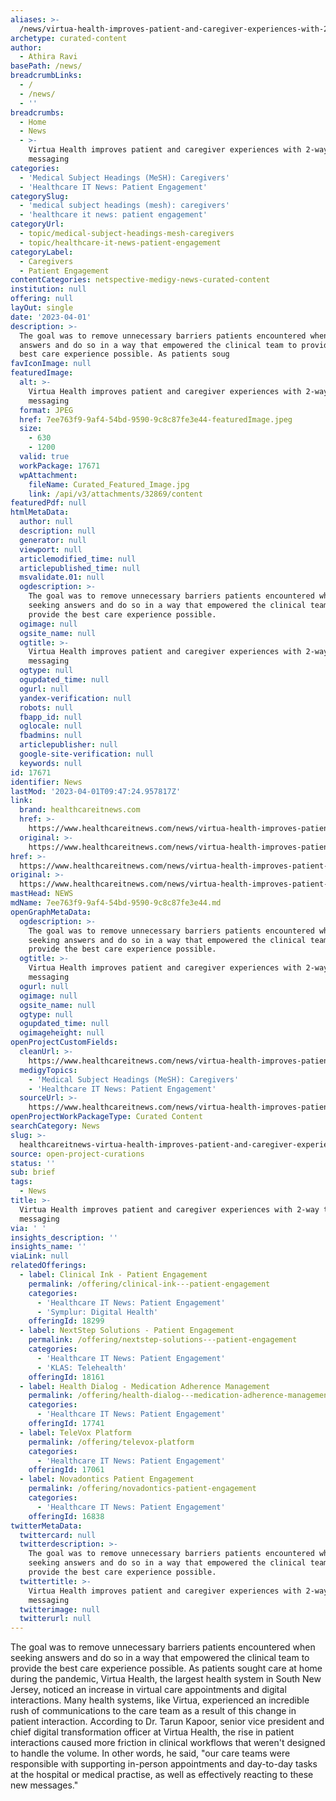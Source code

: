```yaml
---
aliases: >-
  /news/virtua-health-improves-patient-and-caregiver-experiences-with-2-way-text-messaging
archetype: curated-content
author:
  - Athira Ravi
basePath: /news/
breadcrumbLinks:
  - /
  - /news/
  - ''
breadcrumbs:
  - Home
  - News
  - >-
    Virtua Health improves patient and caregiver experiences with 2-way text
    messaging
categories:
  - 'Medical Subject Headings (MeSH): Caregivers'
  - 'Healthcare IT News: Patient Engagement'
categorySlug:
  - 'medical subject headings (mesh): caregivers'
  - 'healthcare it news: patient engagement'
categoryUrl:
  - topic/medical-subject-headings-mesh-caregivers
  - topic/healthcare-it-news-patient-engagement
categoryLabel:
  - Caregivers
  - Patient Engagement
contentCategories: netspective-medigy-news-curated-content
institution: null
offering: null
layOut: single
date: '2023-04-01'
description: >-
  The goal was to remove unnecessary barriers patients encountered when seeking
  answers and do so in a way that empowered the clinical team to provide the
  best care experience possible. As patients soug
favIconImage: null
featuredImage:
  alt: >-
    Virtua Health improves patient and caregiver experiences with 2-way text
    messaging
  format: JPEG
  href: 7ee763f9-9af4-54bd-9590-9c8c87fe3e44-featuredImage.jpeg
  size:
    - 630
    - 1200
  valid: true
  workPackage: 17671
  wpAttachment:
    fileName: Curated_Featured_Image.jpg
    link: /api/v3/attachments/32869/content
featuredPdf: null
htmlMetaData:
  author: null
  description: null
  generator: null
  viewport: null
  articlemodified_time: null
  articlepublished_time: null
  msvalidate.01: null
  ogdescription: >-
    The goal was to remove unnecessary barriers patients encountered when
    seeking answers and do so in a way that empowered the clinical team to
    provide the best care experience possible.
  ogimage: null
  ogsite_name: null
  ogtitle: >-
    Virtua Health improves patient and caregiver experiences with 2-way text
    messaging
  ogtype: null
  ogupdated_time: null
  ogurl: null
  yandex-verification: null
  robots: null
  fbapp_id: null
  oglocale: null
  fbadmins: null
  articlepublisher: null
  google-site-verification: null
  keywords: null
id: 17671
identifier: News
lastMod: '2023-04-01T09:47:24.957817Z'
link:
  brand: healthcareitnews.com
  href: >-
    https://www.healthcareitnews.com/news/virtua-health-improves-patient-and-caregiver-experiences-2-way-text-messaging
  original: >-
    https://www.healthcareitnews.com/news/virtua-health-improves-patient-and-caregiver-experiences-2-way-text-messaging
href: >-
  https://www.healthcareitnews.com/news/virtua-health-improves-patient-and-caregiver-experiences-2-way-text-messaging
original: >-
  https://www.healthcareitnews.com/news/virtua-health-improves-patient-and-caregiver-experiences-2-way-text-messaging
mastHead: NEWS
mdName: 7ee763f9-9af4-54bd-9590-9c8c87fe3e44.md
openGraphMetaData:
  ogdescription: >-
    The goal was to remove unnecessary barriers patients encountered when
    seeking answers and do so in a way that empowered the clinical team to
    provide the best care experience possible.
  ogtitle: >-
    Virtua Health improves patient and caregiver experiences with 2-way text
    messaging
  ogurl: null
  ogimage: null
  ogsite_name: null
  ogtype: null
  ogupdated_time: null
  ogimageheight: null
openProjectCustomFields:
  cleanUrl: >-
    https://www.healthcareitnews.com/news/virtua-health-improves-patient-and-caregiver-experiences-2-way-text-messaging
  medigyTopics:
    - 'Medical Subject Headings (MeSH): Caregivers'
    - 'Healthcare IT News: Patient Engagement'
  sourceUrl: >-
    https://www.healthcareitnews.com/news/virtua-health-improves-patient-and-caregiver-experiences-2-way-text-messaging
openProjectWorkPackageType: Curated Content
searchCategory: News
slug: >-
  healthcareitnews-virtua-health-improves-patient-and-caregiver-experiences-with-2-way-text-messaging
source: open-project-curations
status: ''
sub: brief
tags:
  - News
title: >-
  Virtua Health improves patient and caregiver experiences with 2-way text
  messaging
via: ' '
insights_description: ''
insights_name: ''
viaLink: null
relatedOfferings:
  - label: Clinical Ink - Patient Engagement
    permalink: /offering/clinical-ink---patient-engagement
    categories:
      - 'Healthcare IT News: Patient Engagement'
      - 'Symplur: Digital Health'
    offeringId: 18299
  - label: NextStep Solutions - Patient Engagement
    permalink: /offering/nextstep-solutions---patient-engagement
    categories:
      - 'Healthcare IT News: Patient Engagement'
      - 'KLAS: Telehealth'
    offeringId: 18161
  - label: Health Dialog - Medication Adherence Management
    permalink: /offering/health-dialog---medication-adherence-management
    categories:
      - 'Healthcare IT News: Patient Engagement'
    offeringId: 17741
  - label: TeleVox Platform
    permalink: /offering/televox-platform
    categories:
      - 'Healthcare IT News: Patient Engagement'
    offeringId: 17061
  - label: Novadontics Patient Engagement
    permalink: /offering/novadontics-patient-engagement
    categories:
      - 'Healthcare IT News: Patient Engagement'
    offeringId: 16838
twitterMetaData:
  twittercard: null
  twitterdescription: >-
    The goal was to remove unnecessary barriers patients encountered when
    seeking answers and do so in a way that empowered the clinical team to
    provide the best care experience possible.
  twittertitle: >-
    Virtua Health improves patient and caregiver experiences with 2-way text
    messaging
  twitterimage: null
  twitterurl: null
---
```

<p>The goal was to remove unnecessary barriers patients encountered when seeking answers and do so in a way that empowered the clinical team to provide the best care experience possible. As patients sought care at home during the pandemic, Virtua Health, the largest health system in South New Jersey, noticed an increase in virtual care appointments and digital interactions. Many health systems, like Virtua, experienced an incredible rush of communications to the care team as a result of this change in patient interaction. According to Dr. Tarun Kapoor, senior vice president and chief digital transformation officer at Virtua Health, the rise in patient interactions caused more friction in clinical workflows that weren't designed to handle the volume. In other words, he said, "our care teams were responsible with supporting in-person appointments and day-to-day tasks at the hospital or medical practise, as well as effectively reacting to these new messages."</p>
